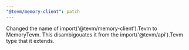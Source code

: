 ```yaml
---
"@tevm/memory-client": patch
---
```


Changed the name of import('@tevm/memory-client').Tevm to MemoryTevm. This disambigouates it from the import('@tevm/api').Tevm type that it extends.
